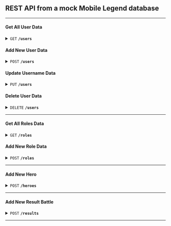 ## REST API from a mock Mobile Legend database

---

#### Get All User Data

<details>
 <summary><code>GET</code> <code><b>/users</b></code></summary>

##### Parameters

> None

##### Responses

> | http code | content-type       | response                                                                                                                               |
> | --------- | ------------------ | -------------------------------------------------------------------------------------------------------------------------------------- |
> | `200`     | `application/json` | `{"status": "success",payload: [{"id": 1,"name": "lana","gender": "secret","victory_count": null,"defeat_count": null,"winrate": 0}]}` |

##### Example cURL

> ```javascript
>  curl -X GET -H "Content-Type: application/json" http://localhost:2003/api/v1/users
> ```

</details>

#### Add New User Data

<details>
 <summary><code>POST</code> <code><b>/users</b></code></summary>

##### Parameters

> | name   | type     | data type                    | description |
> | ------ | -------- | ---------------------------- | ----------- |
> | name   | required | string                       | N/A         |
> | gender | required | enum("male,female","secret") | N/A         |

##### Responses

> | http code | content-type              | response                                                        |
> | --------- | ------------------------- | --------------------------------------------------------------- |
> | `201`     | `application/json`        | `{"status":"success","message":"Created new user succesfully"}` |
> | `400`     | `application/json`        | `{"status":"error","message":"Bad Request"}`                    |
> | `405`     | `text/html;charset=utf-8` | None                                                            |

##### Example cURL

> ```javascript
>  curl -X POST -H "Content-Type: application/json" --data '{"name":"Lana","gender":"secret"}' http://localhost:2003/api/v1/users
> ```

</details>

#### Update Username Data

<details>
 <summary><code>PUT</code> <code><b>/users</b></code></summary>

##### Parameters

> | name     | type     | data type | description |
> | -------- | -------- | --------- | ----------- |
> | old_name | required | string    | N/A         |
> | new_name | required | string    | N/A         |

##### Responses

> | http code | content-type              | response                                                        |
> | --------- | ------------------------- | --------------------------------------------------------------- |
> | `201`     | `application/json`        | `{"status":"success","message":"Updated username succesfully"}` |
> | `400`     | `application/json`        | `{"status":"error","message":"Bad Request"}`                    |
> | `405`     | `text/html;charset=utf-8` | None                                                            |

##### Example cURL

> ```javascript
>  curl -X POST -H "Content-Type: application/json" --data '{"old_name":"Lana","new_name":"syahrul"}' http://localhost:2003/api/v1/users
> ```

</details>

#### Delete User Data

<details>
 <summary><code>DELETE</code> <code><b>/users</b></code></summary>

##### Parameters

> | name | type     | data type | description |
> | ---- | -------- | --------- | ----------- |
> | name | required | string    | N/A         |

##### Responses

> | http code | content-type              | response                                                    |
> | --------- | ------------------------- | ----------------------------------------------------------- |
> | `201`     | `application/json`        | `{"status":"success","message":"Deleted user succesfully"}` |
> | `400`     | `application/json`        | `{"status":"error","message":"Bad Request"}`                |
> | `405`     | `text/html;charset=utf-8` | None                                                        |

##### Example cURL

> ```javascript
>  curl -X DELETE -H "Content-Type: application/json" --data '{"name":"syahrul"}' http://localhost:2003/api/v1/users
> ```

</details>

---

#### Get All Roles Data

<details>
 <summary><code>GET</code> <code><b>/roles</b></code></summary>

##### Parameters

> None

##### Responses

> | http code | content-type       | response                                                                                 |
> | --------- | ------------------ | ---------------------------------------------------------------------------------------- |
> | `200`     | `application/json` | `{"status": "success", payload: [{"id": 9,"name": "afk"},{"id": 2,"name": "assasin"},]}` |

##### Example cURL

> ```javascript
>  curl -X GET -H "Content-Type: application/json" http://localhost:2003/api/v1/roles
> ```

</details>

#### Add New Role Data

<details>
 <summary><code>POST</code> <code><b>/roles</b></code></summary>

##### Parameters

> | name     | type     | data type | description |
> | -------- | -------- | --------- | ----------- |
> | new_role | required | string    | N/A         |

##### Responses

> | http code | content-type              | response                                                        |
> | --------- | ------------------------- | --------------------------------------------------------------- |
> | `201`     | `application/json`        | `{"status":"success","message":"Created new role succesfully"}` |
> | `400`     | `application/json`        | `{"status":"error","message":"Bad Request"}`                    |
> | `405`     | `text/html;charset=utf-8` | None                                                            |

##### Example cURL

> ```javascript
>  curl -X POST -H "Content-Type: application/json" --data '{"new_role":"bot"}' http://localhost:2003/api/v1/roles
> ```

</details>

---

#### Add New Hero

<details>
 <summary><code>POST</code> <code><b>/heroes</b></code></summary>

##### Parameters

> | name        | type     | data type | description |
> | ----------- | -------- | --------- | ----------- |
> | name        | required | string    | N/A         |
> | first_role  | required | string    | N/A         |
> | second_role | opsional | string    | N/A         |

##### Responses

> | http code | content-type              | response                                                        |
> | --------- | ------------------------- | --------------------------------------------------------------- |
> | `201`     | `application/json`        | `{"status":"success","message":"Created new hero succesfully"}` |
> | `400`     | `application/json`        | `{"status":"error","message":"Bad Request"}`                    |
> | `405`     | `text/html;charset=utf-8` | None                                                            |

##### Example cURL

> ```javascript
>  curl -X POST -H "Content-Type: application/json" --data '{"name":""Harley","first_role":"mage","second_role":"assasin",}' http://localhost:2003/api/v1/heroes
> ```

</details>

---

#### Add New Result Battle

<details>
 <summary><code>POST</code> <code><b>/results</b></code></summary>

##### Parameters

> | name   | type     | data type                        | description |
> | ------ | -------- | -------------------------------- | ----------- |
> | status | required | enum("victory","defeat")         | N/A         |
> | durasi | required | time                             | N/A         |
> | mode   | required | enum("classic","ranked","brawl") | N/A         |
> | detail | required | Object (JSON)                    | N/A         |

##### Responses

> | http code | content-type              | response                                                                 |
> | --------- | ------------------------- | ------------------------------------------------------------------------ |
> | `201`     | `application/json`        | `{"status":"success","message":"Created new result battle succesfully"}` |
> | `400`     | `application/json`        | `{"status":"error","message":"Bad Request"}`                             |
> | `405`     | `text/html;charset=utf-8` | None                                                                     |

##### Example cURL

> ```javascript
>  curl -X POST -H "Content-Type: application/json" --data '{"status":"victory","durasi":"00:18:13","mode":"classic","detail:[{	"hero_id": 1,"user_id": 1,"level_user": 13,"kill_user": 12,"death_user":3,"asisst_user":5,"gold":12000,"skor":12.5,"grade":"mvp"},{"hero_id": 2,"user_id": 2,"level_user": 14, "kill_user": 10,"death_user":7, "asisst_user":8,"gold":10000, "skor":10.5,"grade":"gold"}]}'  http://localhost:2003/api/v1/heroes
> ```

</details>

---
